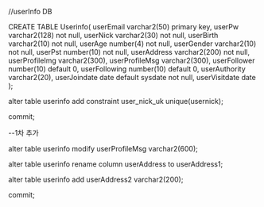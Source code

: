 //userInfo DB

CREATE TABLE Userinfo(
 userEmail          varchar2(50) primary key,
 userPw             varchar2(128) not null,
 userNick           varchar2(30) not null,
 userBirth          varchar2(10) not null,
 userAge            number(4) not null,
 userGender         varchar2(10) not null,
 userPst            number(10) not null,
 userAddress        varchar2(200) not null,
 userProfileImg     varchar2(300),
 userProfileMsg     varchar2(300),
 userFollower       number(10) default 0,
 userFollowing      number(10) default 0,
 userAuthority      varchar2(20),
 userJoindate       date default sysdate not null,
 userVisitdate      date
);

alter table userinfo
 add constraint user_nick_uk unique(usernick);
 
commit;

--1차 추가

alter table userinfo
 modify userProfileMsg varchar2(600);

alter table userinfo
 rename column userAddress to userAddress1; 

alter table userinfo
 add userAddress2 varchar2(200);

commit;

